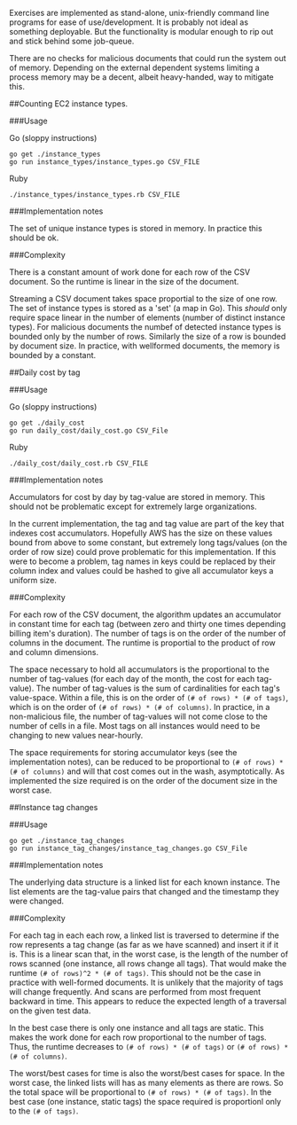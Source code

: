 Exercises are implemented as stand-alone, unix-friendly command line programs
for ease of use/development. It is probably not ideal as something deployable.
But the functionality is modular enough to rip out and stick behind some
job-queue.

There are no checks for malicious documents that could run the system out of
memory. Depending on the external dependent systems limiting a process memory
may be a decent, albeit heavy-handed, way to mitigate this. 

##Counting EC2 instance types.

###Usage

Go (sloppy instructions)

    go get ./instance_types
    go run instance_types/instance_types.go CSV_FILE

Ruby

    ./instance_types/instance_types.rb CSV_FILE

###Implementation notes

The set of unique instance types is stored in memory. In practice this should
be ok.

###Complexity

There is a constant amount of work done for each row of the CSV document.
So the runtime is linear in the size of the document.

Streaming a CSV document takes space proportial to the size of one row. The set
of instance types is stored as a 'set' (a map in Go). This _should_ only require
space linear in the number of elements (number of distinct instance types). For
malicious documents the numbef of detected instance types is bounded only by the
number of rows. Similarly the size of a row is bounded by document size. In
practice, with wellformed documents, the memory is bounded by a constant.

##Daily cost by tag

###Usage

Go (sloppy instructions)

    go get ./daily_cost
    go run daily_cost/daily_cost.go CSV_File

Ruby

    ./daily_cost/daily_cost.rb CSV_FILE

###Implementation notes

Accumulators for cost by day by tag-value are stored in memory. This should not be
problematic except for extremely large organizations.

In the current implementation, the tag and tag value are part of the key that
indexes cost accumulators. Hopefully AWS has the size on these values bound from
above to some constant, but extremely long tags/values (on the order of row size)
could prove problematic for this implementation. If this were to become a problem,
tag names in keys could be replaced by their column index and values could be hashed
to give all accumulator keys a uniform size.

###Complexity

For each row of the CSV document, the algorithm updates an accumulator in constant
time for each tag (between zero and thirty one times depending billing item's
duration). The number of tags is on the order of the number of columns in the
document. The runtime is proportial to the product of row and column dimensions.

The space necessary to hold all accumulators is the proportional to the number of
tag-values (for each day of the month, the cost for each tag-value). The number of
tag-values is the sum of cardinalities for each tag's value-space. Within a file,
this is on the order of `(# of rows) * (# of tags)`, which is on the order of
`(# of rows) * (# of columns)`. In practice, in a non-malicious file, the number of
tag-values will not come close to the number of cells in a file. Most tags on all
instances would need to be changing to new values near-hourly.

The space requirements for storing accumulator keys (see the implementation notes),
can be reduced to be proportional to `(# of rows) * (# of columns)` and will that
cost comes out in the wash, asymptotically. As implemented the size required is on
the order of the document size in the worst case.

##Instance tag changes

###Usage

    go get ./instance_tag_changes
    go run instance_tag_changes/instance_tag_changes.go CSV_File

###Implementation notes

The underlying data structure is a linked list for each known instance. The list
elements are the tag-value pairs that changed and the timestamp they were changed.

###Complexity

For each tag in each each row, a linked list is traversed to determine if the
row represents a tag change (as far as we have scanned) and insert it if it is.
This is a linear scan that, in the worst case, is the length of the number of
rows scanned (one instance, all rows change all tags). That would make the
runtime `(# of rows)^2 * (# of tags)`. This should not be the case in practice
with well-formed documents. It is unlikely that the majority of tags will change
frequently. And scans are performed from most frequent backward in time. This
appears to reduce the expected length of a traversal on the given test data.

In the best case there is only one instance and all tags are static. This makes the
work done for each row proportional to the number of tags. Thus, the runtime
decreases to `(# of rows) * (# of tags)` or `(# of rows) * (# of columns)`.

The worst/best cases for time is also the worst/best cases for space. In the worst
case, the linked lists will has as many elements as there are rows. So the total
space will be proportional to `(# of rows) * (# of tags)`. In the best case (one
instance, static tags) the space required is proportionl only to the `(# of tags)`.
